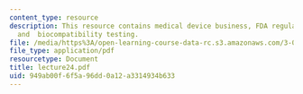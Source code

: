 ```yaml
---
content_type: resource
description: This resource contains medical device business, FDA regulatory branches
  and  biocompatibility testing.
file: /media/https%3A/open-learning-course-data-rc.s3.amazonaws.com/3-051j-materials-for-biomedical-applications-spring-2006/949ab00f6f5a96dd0a12a3314934b633_lecture24.pdf
file_type: application/pdf
resourcetype: Document
title: lecture24.pdf
uid: 949ab00f-6f5a-96dd-0a12-a3314934b633
---
```

